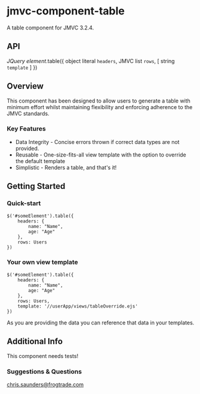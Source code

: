 jmvc-component-table
====================

A table component for JMVC 3.2.4.

## API
*JQuery element*.table({
    object literal `headers`, JMVC list `rows`, [ string `template` ]
})

## Overview
This component has been designed to allow users to generate a table with minimum effort whilst maintaining flexibility and enforcing adherence to the JMVC standards.

### Key Features
- Data Integrity - Concise errors thrown if correct data types are not provided.
- Reusable - One-size-fits-all view template with the option to override the default template
- Simplistic - Renders a table, and that's it!

## Getting Started
### Quick-start
    $('#someElement').table({
        headers: {
            name: "Name",
            age: "Age"
        },
        rows: Users
    })
    
### Your own view template
    $('#someElement').table({
        headers: {
            name: "Name",
            age: "Age"
        },
        rows: Users,
        template: '//userApp/views/tableOverride.ejs'
    })
As you are providing the data you can reference that data in your templates.

## Additional Info
This component needs tests!

### Suggestions & Questions
chris.saunders@frogtrade.com
